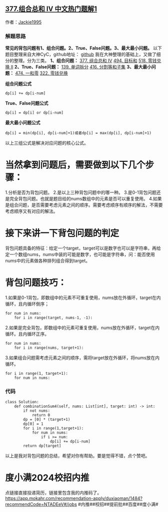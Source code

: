 ## [377.组合总和 Ⅳ 中文热门题解1](https://leetcode.cn/problems/combination-sum-iv/solutions/100000/xi-wang-yong-yi-chong-gui-lu-gao-ding-bei-bao-wen-)

作者：[Jackie1995](https://leetcode.cn/u/Jackie1995)

### 解题思路
**常见的背包问题有1、组合问题。2、True、False问题。3、最大最小问题。**
以下题目整理来自大神CyC，github地址：
[github](https://github.com/CyC2018/CS-Notes/blob/master/notes/Leetcode%20%E9%A2%98%E8%A7%A3%20-%20%E5%8A%A8%E6%80%81%E8%A7%84%E5%88%92.md#0-1-%E8%83%8C%E5%8C%85)
我在大神整理的基础上，又做了细分的整理。分为三类。
**1、组合问题：**
[377. 组合总和 Ⅳ](https://leetcode.cn/problems/combination-sum-iv/)
[494. 目标和](https://leetcode.cn/problems/target-sum/)
[518. 零钱兑换 II](https://leetcode.cn/problems/coin-change-ii/)
**2、True、False问题：**
[139. 单词拆分](https://leetcode.cn/problems/word-break/)
[416. 分割等和子集](https://leetcode.cn/problems/partition-equal-subset-sum/)
**3、最大最小问题：**
[474. 一和零](https://leetcode.cn/problems/ones-and-zeroes/)
[322. 零钱兑换](https://leetcode.cn/problems/coin-change/)

**组合问题公式**
```
dp[i] += dp[i-num]
```
**True、False问题公式**
```
dp[i] = dp[i] or dp[i-num]
```
**最大最小问题公式**
```
dp[i] = min(dp[i], dp[i-num]+1)或者dp[i] = max(dp[i], dp[i-num]+1)
```
以上三组公式是解决对应问题的核心公式。
# 当然拿到问题后，需要做到以下几个步骤：
1.分析是否为背包问题。
2.是以上三种背包问题中的哪一种。
3.是0-1背包问题还是完全背包问题。也就是题目给的nums数组中的元素是否可以重复使用。
4.如果是组合问题，是否需要考虑元素之间的顺序。需要考虑顺序有顺序的解法，不需要考虑顺序又有对应的解法。

# 接下来讲一下背包问题的判定
背包问题具备的特征：给定一个target，target可以是数字也可以是字符串，再给定一个数组nums，nums中装的可能是数字，也可能是字符串，问：能否使用nums中的元素做各种排列组合得到target。
# 背包问题技巧：
1.如果是0-1背包，即数组中的元素不可重复使用，nums放在外循环，target在内循环，且内循环倒序；
```
for num in nums:
    for i in range(target, nums-1, -1):
```
2.如果是完全背包，即数组中的元素可重复使用，nums放在外循环，target在内循环。且内循环正序。
```
for num in nums:
    for i in range(nums, target+1):
```

3.如果组合问题需考虑元素之间的顺序，需将target放在外循环，将nums放在内循环。
```
for i in range(1, target+1):
    for num in nums:
```

### 代码

```python3
class Solution:
    def combinationSum4(self, nums: List[int], target: int) -> int:
        if not nums:
            return 0
        dp = [0] * (target+1)
        dp[0] = 1
        for i in range(1,target+1):
            for num in nums:
                if i >= num:
                    dp[i] += dp[i-num]
        return dp[target]
```

以上是我对背包问题的总结，希望对你有帮助。要是觉得不错，点个赞吧。


# 度小满2024校招内推
点链接直接投递简历，链接里包含我的内推码了。
https://app.mokahr.com/recommendation-apply/duxiaoman/1484?recommendCode=NTADEeV#/jobs
#内推##校招##提前批##百度##度小满#


